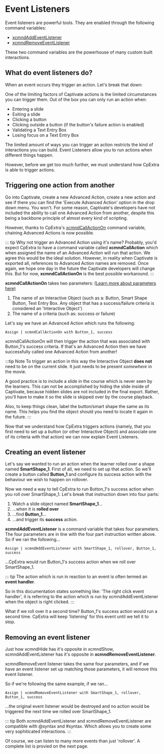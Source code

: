 # Event Listeners
Event listeners are powerful tools. They are enabled through the following command variables:

- [xcmndAddEventListener](../../variables/command.html#xcmndaddeventlistener)
- [xcmndRemoveEventListener](../../variables/command.html#xcmndremoveeventlistener)

These two command variables are the powerhouse of many custom built interactions.

## What do event listeners do?
When an event occurs they trigger an action. Let's break that down:

One of the limiting factors of Captivate actions is the limited circumstances you can trigger them. Out of the box you can only run an action when:

- Entering a slide
- Exiting a slide
- Clicking a button
- Clicking outside a button (if the button's failure action is enabled)
- Validating a Text Entry Box
- Losing focus on a Text Entry Box

The limited amount of ways you can trigger an action restricts the kind of interactions you can build. Event Listeners allow you to run actions when different things happen.

However, before we get too much further, we must understand how CpExtra is able to trigger actions.

## Triggering one action from another
Go into Captivate, create a new Advanced Action, create a new action and see if there you can find the 'Execute Advanced Action' option in the drop down menu. You won't. For some reason, Captivate's developers have not included the ability to call one Advanced Action from another, despite this being a backbone principle of almost every kind of scripting.

However, thanks to CpExtra's [xcmndCallActionOn](../../variables/command.html#xcmndcallactionon) command variable, chaining Advanced Actions is now possible.

::: tip Why not trigger an Advanced Action using it's name?
Probably, you'd expect CpExtra to have a command variable called **xcmndCallAction** which when assigned the name of an Advanced Action will run that action. We agree this would be the ideal solution. However, in reality when Captivate is exported all, references to Advanced Action names are removed. Once again, we hope one day in the future the Captivate developers will change this. But for now, **xcmndCallActionOn** is the best possible workaround.
:::

**xcmndCallActionOn** takes two parameters: [(Learn more about parameters here)](../../variables/special-behaviour.html#about-parameters)
1. The name of an Interactive Object (such as a: Button, Smart Shape Button, Text Entry Box. Any object that has a success/failure criteria is considered an 'Interactive Object')
2. The name of a criteria (such as: success or failure)

Let's say we have an Advanced Action which runs the following:

```
Assign | xcmndCallActionOn with Button_1, success
```

xcmndCallActionOn will then trigger the action that was associated with Button\_1's success criteria. If that's an Advanced Action then we have successfully called one Advanced Action from another!

:::tip Note 
To trigger an action in this way the Interactive Object **does not** need to be on the current slide. It just needs to be present *somewhere* in the movie.

A good practice is to include a slide in the course which is never seen by the learners. This can not be accomplished by hiding the slide inside of Captivate, because hidden slides are not included in the final export. Rather, you'll have to make it so the slide is skipped over by the course playback.

Also, to keep things clean, label the button/smart shape the same as its name. This helps you find the object should you need to locate it again in the future.
:::

Now that we understand how CpExtra triggers actions (namely, that you first need to set up a button (or other Interactive Object) and associate one of its criteria with that action) we can now explain Event Listeners.

## Creating an event listener
Let's say we wanted to run an action when the learner rolled over a shape named **SmartShape\_1**. First of all, we need to set up that action. So we'll create a button called **Button\_1** and configure its success action with the behaviour we wish to happen on rollover.

Now we need a way to tell CpExtra to run Button\_1's success action when you roll over SmartShape\_1. Let's break that instruction down into four parts:
1. Watch a slide object named **SmartShape\_1**...
2. ...when it is **rolled over**
3. ...find **Button\_1**...
4. ...and trigger its **success** action.

**xcmndAddEventListener** is a command variable that takes four parameters. The four parameters are in line with the four part instruction written above. So if we ran the following...

```
Assign | xcmndAddEventListener with SmartShape_1, rollover, Button_1, success
```

...CpExtra would run Button\_1's success action when we roll over SmartShape\_1.

::: tip
The action which is run in reaction to an event is often termed an **event handler**. 

So in this documentation states something like: 'The right click event handler', it is referring to the action which is run by xcmndAddEventListener when the object is right clicked.
:::

What if we roll over it a second time? Button\_1's success action would run a second time. CpExtra will keep 'listening' for this event until we tell it to stop.

## Removing an event listener
Just how xcmndHide has it's opposite in xcmndShow, xcmndAddEventListener has it's opposite in **xcmndRemoveEventListener**.

xcmndRemoveEvent listener takes the same four parameters, and if we have an event listener set up matching those parameters, it will remove this event listener.

So if we're following the same example, if we ran...

```
Assign | xcmndRemoveEventListener with SmartShape_1, rollover, Button_1, success
```

...the original event listener would be destroyed and no action would be triggered the next time we rolled over SmartShape\_1.

::: tip
Both xcmndAddEventListener and xcmndRemoveEventListener are compatible with @syntax and #syntax. Which allows you to create some very sophiticated interactions.
:::

Of course, we can listen to many more events than just 'rollover'. A complete list is provied on the next page.
